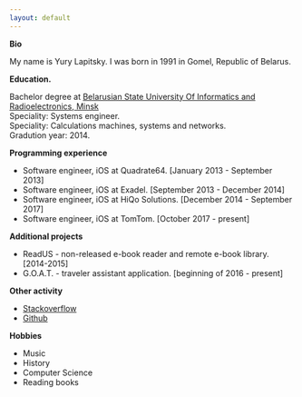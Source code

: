 ```yaml
---
layout: default
---
```


**Bio**

My name is Yury Lapitsky. I was born in 1991 in Gomel, Republic of Belarus. 

**Education.**

Bachelor degree at [Belarusian State University Of Informatics and Radioelectronics, Minsk](https://www.bsuir.by/)
<br>Speciality: Systems engineer. 
<br>Speciality: Calculations machines, systems and networks. 
<br>Gradution year: 2014.

**Programming experience**

- Software engineer, iOS at Quadrate64. [January 2013 - September 2013]
- Software engineer, iOS at Exadel. [September 2013 - December 2014]
- Software engineer, iOS at HiQo Solutions. [December 2014 - September 2017]
- Software engineer, iOS at TomTom. [October 2017 - present]

**Additional projects**

- ReadUS - non-released e-book reader and remote e-book library. [2014-2015]
- G.O.A.T. - traveler assistant application. [beginning of 2016 - present]

**Other activity**

- [Stackoverflow](https://stackoverflow.com/users/1417714/skyylex)
- [Github](https://github.com/skyylex)

**Hobbies**

- Music
- History
- Computer Science
- Reading books
